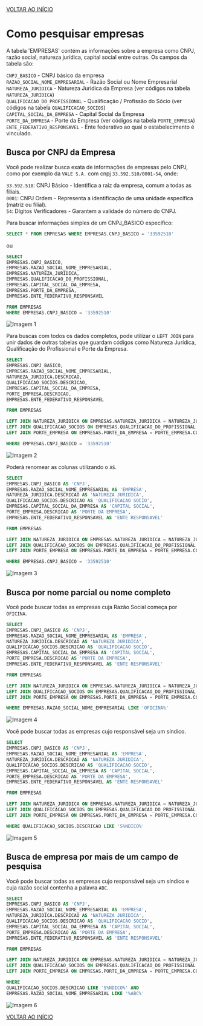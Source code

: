 [VOLTAR AO INÍCIO](main.md)

# Como pesquisar empresas #

A tabela 'EMPRESAS' contém as informações sobre a empresa como CNPJ, razão social, natureza jurídica, capital social entre outras. Os campos da tabela são:

`CNPJ_BASICO` - CNPJ básico da empresa<BR>
`RAZAO_SOCIAL_NOME_EMPRESARIAL` - Razão Social ou Nome Empresarial<BR>
`NATUREZA_JURIDICA` - Natureza Jurídica da Empresa (ver códigos na tabela `NATUREZA_JURIDICA`)<BR>
`QUALIFICACAO_DO_PROFISSIONAL` - Qualificação / Profissão do Sócio (ver códigos na tabela `QUALIFICACAO_SOCIOS`)<BR>
`CAPITAL_SOCIAL_DA_EMPRESA` - Capital Social da Empresa<BR>
`PORTE_DA_EMPRESA` - Porte da Empresa (ver códigos na tabela `PORTE_EMPRESA`)<BR>
`ENTE_FEDERATIVO_RESPONSAVEL` - Ente federativo ao qual o estabelecimento é vinculado.<BR>


## Busca por CNPJ da Empresa ##

Você pode realizar busca exata de informações de empresas pelo CNPJ, como por exemplo da `VALE S.A.` com cnpj `33.592.510/0001-54`, onde:

`33.592.510`: CNPJ Básico - Identifica a raiz da empresa, comum a todas as filiais.<br>
`0001`: CNPJ Ordem - Representa a identificação de uma unidade específica (matriz ou filial).<br>
`54`: Dígitos Verificadores - Garantem a validade do número do CNPJ.<br>

Para buscar informações simples de um CNPJ_BASICO específico: 
```sql
SELECT * FROM EMPRESAS WHERE EMPRESAS.CNPJ_BASICO = '33592510'
```

ou

```sql
SELECT
EMPRESAS.CNPJ_BASICO,
EMPRESAS.RAZAO_SOCIAL_NOME_EMPRESARIAL,
EMPRESAS.NATUREZA_JURIDICA,
EMPRESAS.QUALIFICACAO_DO_PROFISSIONAL,
EMPRESAS.CAPITAL_SOCIAL_DA_EMPRESA,
EMPRESAS.PORTE_DA_EMPRESA,
EMPRESAS.ENTE_FEDERATIVO_RESPONSAVEL

FROM EMPRESAS
WHERE EMPRESAS.CNPJ_BASICO = '33592510'
```

![Imagem 1](EMPRESAS/1.png)

Para buscas com todos os dados completos, pode utilizar o `LEFT JOIN` para unir dados de outras tabelas que guardam códigos como Natureza Jurídica, Qualificação do Profissional e Porte da Empresa.

```sql
SELECT
EMPRESAS.CNPJ_BASICO,
EMPRESAS.RAZAO_SOCIAL_NOME_EMPRESARIAL,
NATUREZA_JURIDICA.DESCRICAO,
QUALIFICACAO_SOCIOS.DESCRICAO,
EMPRESAS.CAPITAL_SOCIAL_DA_EMPRESA,
PORTE_EMPRESA.DESCRICAO,
EMPRESAS.ENTE_FEDERATIVO_RESPONSAVEL

FROM EMPRESAS

LEFT JOIN NATUREZA_JURIDICA ON EMPRESAS.NATUREZA_JURIDICA = NATUREZA_JURIDICA.COD
LEFT JOIN QUALIFICACAO_SOCIOS ON EMPRESAS.QUALIFICACAO_DO_PROFISSIONAL = QUALIFICACAO_SOCIOS.COD
LEFT JOIN PORTE_EMPRESA ON EMPRESAS.PORTE_DA_EMPRESA = PORTE_EMPRESA.COD

WHERE EMPRESAS.CNPJ_BASICO = '33592510'
```

![Imagem 2](EMPRESAS/2.png)

Poderá renomear as colunas utilizando o `AS`.

```sql
SELECT
EMPRESAS.CNPJ_BASICO AS 'CNPJ',
EMPRESAS.RAZAO_SOCIAL_NOME_EMPRESARIAL AS 'EMPRESA',
NATUREZA_JURIDICA.DESCRICAO AS 'NATUREZA JURIDICA',
QUALIFICACAO_SOCIOS.DESCRICAO AS 'QUALIFICACAO SOCIO',
EMPRESAS.CAPITAL_SOCIAL_DA_EMPRESA AS 'CAPITAL SOCIAL',
PORTE_EMPRESA.DESCRICAO AS 'PORTE DA EMPRESA',
EMPRESAS.ENTE_FEDERATIVO_RESPONSAVEL AS 'ENTE RESPONSAVEL'

FROM EMPRESAS

LEFT JOIN NATUREZA_JURIDICA ON EMPRESAS.NATUREZA_JURIDICA = NATUREZA_JURIDICA.COD
LEFT JOIN QUALIFICACAO_SOCIOS ON EMPRESAS.QUALIFICACAO_DO_PROFISSIONAL = QUALIFICACAO_SOCIOS.COD
LEFT JOIN PORTE_EMPRESA ON EMPRESAS.PORTE_DA_EMPRESA = PORTE_EMPRESA.COD

WHERE EMPRESAS.CNPJ_BASICO = '33592510'
```

![Imagem 3](EMPRESAS/3.png)


## Busca por nome parcial ou nome completo ##

Você pode buscar todas as empresas cuja Razão Social começa por `OFICINA`.

```sql
SELECT
EMPRESAS.CNPJ_BASICO AS 'CNPJ',
EMPRESAS.RAZAO_SOCIAL_NOME_EMPRESARIAL AS 'EMPRESA',
NATUREZA_JURIDICA.DESCRICAO AS 'NATUREZA JURIDICA',
QUALIFICACAO_SOCIOS.DESCRICAO AS 'QUALIFICACAO SOCIO',
EMPRESAS.CAPITAL_SOCIAL_DA_EMPRESA AS 'CAPITAL SOCIAL',
PORTE_EMPRESA.DESCRICAO AS 'PORTE DA EMPRESA',
EMPRESAS.ENTE_FEDERATIVO_RESPONSAVEL AS 'ENTE RESPONSAVEL'

FROM EMPRESAS

LEFT JOIN NATUREZA_JURIDICA ON EMPRESAS.NATUREZA_JURIDICA = NATUREZA_JURIDICA.COD
LEFT JOIN QUALIFICACAO_SOCIOS ON EMPRESAS.QUALIFICACAO_DO_PROFISSIONAL = QUALIFICACAO_SOCIOS.COD
LEFT JOIN PORTE_EMPRESA ON EMPRESAS.PORTE_DA_EMPRESA = PORTE_EMPRESA.COD

WHERE EMPRESAS.RAZAO_SOCIAL_NOME_EMPRESARIAL LIKE 'OFICINA%'
```

![Imagem 4](EMPRESAS/4.png)


Você pode buscar todas as empresas cujo responsável seja um síndico.

```sql
SELECT
EMPRESAS.CNPJ_BASICO AS 'CNPJ',
EMPRESAS.RAZAO_SOCIAL_NOME_EMPRESARIAL AS 'EMPRESA',
NATUREZA_JURIDICA.DESCRICAO AS 'NATUREZA JURIDICA',
QUALIFICACAO_SOCIOS.DESCRICAO AS 'QUALIFICACAO SOCIO',
EMPRESAS.CAPITAL_SOCIAL_DA_EMPRESA AS 'CAPITAL SOCIAL',
PORTE_EMPRESA.DESCRICAO AS 'PORTE DA EMPRESA',
EMPRESAS.ENTE_FEDERATIVO_RESPONSAVEL AS 'ENTE RESPONSAVEL'

FROM EMPRESAS

LEFT JOIN NATUREZA_JURIDICA ON EMPRESAS.NATUREZA_JURIDICA = NATUREZA_JURIDICA.COD
LEFT JOIN QUALIFICACAO_SOCIOS ON EMPRESAS.QUALIFICACAO_DO_PROFISSIONAL = QUALIFICACAO_SOCIOS.COD
LEFT JOIN PORTE_EMPRESA ON EMPRESAS.PORTE_DA_EMPRESA = PORTE_EMPRESA.COD

WHERE QUALIFICACAO_SOCIOS.DESCRICAO LIKE 'S%NDICO%'
```

![Imagem 5](EMPRESAS/5.png)

## Busca de empresa por mais de um campo de pesquisa ##

Você pode buscar todas as empresas cujo responsável seja um síndico e cuja razão social contenha a palavra `ABC`.

```sql
SELECT
EMPRESAS.CNPJ_BASICO AS 'CNPJ',
EMPRESAS.RAZAO_SOCIAL_NOME_EMPRESARIAL AS 'EMPRESA',
NATUREZA_JURIDICA.DESCRICAO AS 'NATUREZA JURIDICA',
QUALIFICACAO_SOCIOS.DESCRICAO AS 'QUALIFICACAO SOCIO',
EMPRESAS.CAPITAL_SOCIAL_DA_EMPRESA AS 'CAPITAL SOCIAL',
PORTE_EMPRESA.DESCRICAO AS 'PORTE DA EMPRESA',
EMPRESAS.ENTE_FEDERATIVO_RESPONSAVEL AS 'ENTE RESPONSAVEL'

FROM EMPRESAS

LEFT JOIN NATUREZA_JURIDICA ON EMPRESAS.NATUREZA_JURIDICA = NATUREZA_JURIDICA.COD
LEFT JOIN QUALIFICACAO_SOCIOS ON EMPRESAS.QUALIFICACAO_DO_PROFISSIONAL = QUALIFICACAO_SOCIOS.COD
LEFT JOIN PORTE_EMPRESA ON EMPRESAS.PORTE_DA_EMPRESA = PORTE_EMPRESA.COD

WHERE
QUALIFICACAO_SOCIOS.DESCRICAO LIKE 'S%NDICO%' AND
EMPRESAS.RAZAO_SOCIAL_NOME_EMPRESARIAL LIKE '%ABC%'
```

![Imagem 6](EMPRESAS/6.png)

[VOLTAR AO INÍCIO](main.md)
